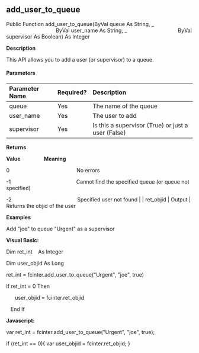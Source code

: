 add_user_to_queue
-------------------

Public Function add_user_to_queue(ByVal queue As String, _
                                  ByVal user_name As String, _
                                  ByVal supervisor As Boolean) As Integer

**Description**

This API allows you to add a user (or supervisor) to a queue.

#### Parameters

| Parameter Name | Required? | Description |
|:--- |:--- |:--- |
| queue | Yes | The name of the queue |
| user_name | Yes | The user to add |
| supervisor | Yes | Is this a supervisor (True) or just a user (False) |

**Returns**

**Value**                **Meaning**

0                                              No errors

-1                                             Cannot find the specified queue (or queue not specified)

-2                                             Specified user not found |
| ret_objid | Output | Returns the objid of the user

**Examples**

 Add "joe" to queue "Urgent" as a supervisor

**Visual Basic:**

Dim ret_int    As Integer

Dim user_objid As Long

ret_int = fcinter.add_user_to_queue("Urgent", "joe", true)

 If ret_int = 0 Then

      user_objid = fcinter.ret_objid

   End If

**Javascript:**

var ret_int = fcinter.add_user_to_queue("Urgent", "joe", true);

 if (ret_int == 0){ var user_objid = fcinter.ret_objid; }